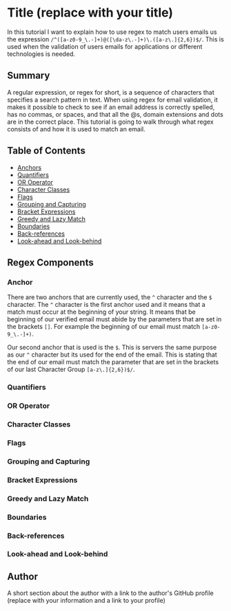 # Title (replace with your title)

In this tutorial I want to explain how to use regex to match users emails us the expression `/^([a-z0-9_\.-]+)@([\da-z\.-]+)\.([a-z\.]{2,6})$/`. This is used when the validation of users emails for applications or different technologies is needed.

## Summary

A regular expression, or regex for short, is a sequence of characters that specifies a search pattern in text. When using regex for email validation, it makes it possible to check to see if an email address is correctly spelled, has no commas, or spaces, and that all the @s, domain extensions and dots are in the correct place. This tutorial is going to walk through what regex consists of and how it is used to match an email.

## Table of Contents

- [Anchors](#anchors)
- [Quantifiers](#quantifiers)
- [OR Operator](#or-operator)
- [Character Classes](#character-classes)
- [Flags](#flags)
- [Grouping and Capturing](#grouping-and-capturing)
- [Bracket Expressions](#bracket-expressions)
- [Greedy and Lazy Match](#greedy-and-lazy-match)
- [Boundaries](#boundaries)
- [Back-references](#back-references)
- [Look-ahead and Look-behind](#look-ahead-and-look-behind)

## Regex Components

### Anchor

There are two anchors that are currently used, the `^` character and the `$` character. The `^` character is the first anchor used and it means that a match must occur at the beginning of your string. It means that be beginning of our verified email must abide by the parameters that are set in the brackets `[]`. For example the beginning of our email must match `[a-z0-9_\.-]+)`.

Our second anchor that is used is the `$`. This is servers the same purpose as our `^` character but its used for the end of the email. This is stating that the end of our email must match the parameter that are set in the brackets of our last Character Group `[a-z\.]{2,6})$/`.


### Quantifiers



### OR Operator

### Character Classes

### Flags

### Grouping and Capturing

### Bracket Expressions

### Greedy and Lazy Match

### Boundaries

### Back-references

### Look-ahead and Look-behind

## Author

A short section about the author with a link to the author's GitHub profile (replace with your information and a link to your profile)
